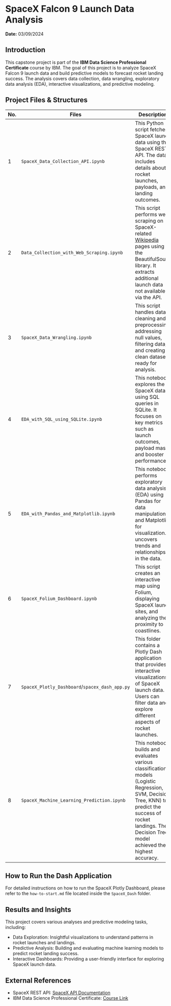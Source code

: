 # SpaceX Falcon 9 Launch Data Analysis

**Date:** 03/09/2024


## Introduction

This capstone project is part of the **IBM Data Science Professional Certificate** course by IBM. The goal of this project is to analyze SpaceX Falcon 9 launch data and build predictive models to forecast rocket landing success. The analysis covers data collection, data wrangling, exploratory data analysis (EDA), interactive visualizations, and predictive modeling.

## Project Files & Structures

| No. | Files | Description |
| --- | ----- | ----------- |
| 1   | `SpaceX_Data_Collection_API.ipynb` | This Python script fetches SpaceX launch data using the SpaceX REST API. The data includes details about rocket launches, payloads, and landing outcomes. |
| 2   | `Data_Collection_with_Web_Scraping.ipynb` | This script performs web scraping on SpaceX-related [Wikipedia](https://en.wikipedia.org/wiki/List_of_Falcon_9_and_Falcon_Heavy_launches) pages using the BeautifulSoup library. It extracts additional launch data not available via the API. |
| 3   | `SpaceX_Data_Wrangling.ipynb` | This script handles data cleaning and preprocessing, addressing null values, filtering data, and creating a clean dataset ready for analysis. |
| 4   | `EDA_with_SQL_using_SQLite.ipynb` | This notebook explores the SpaceX data using SQL queries in SQLite. It focuses on key metrics such as launch outcomes, payload mass, and booster performance. |
| 5   | `EDA_with_Pandas_and_Matplotlib.ipynb` | This notebook performs exploratory data analysis (EDA) using Pandas for data manipulation and Matplotlib for visualization. It uncovers trends and relationships in the data. |
| 6   | `SpaceX_Folium_Dashboard.ipynb` | This script creates an interactive map using Folium, displaying SpaceX launch sites, and analyzing their proximity to coastlines. |
| 7   | `SpaceX_Plotly_Dashboard`/`spacex_dash_app.py`| This folder contains a Plotly Dash application that provides interactive visualizations of SpaceX launch data. Users can filter data and explore different aspects of rocket launches. |
| 8   | `SpaceX_Machine_Learning_Prediction.ipynb` | This notebook builds and evaluates various classification models (Logistic Regression, SVM, Decision Tree, KNN) to predict the success of rocket landings. The Decision Tree model achieved the highest accuracy. |

## How to Run the Dash Application

For detailed instructions on how to run the SpaceX Plotly Dashboard, please refer to the `how-to-start.md` file located inside the `SpaceX_Dash` folder.

## Results and Insights

This project covers various analyses and predictive modeling tasks, including:
- Data Exploration: Insightful visualizations to understand patterns in rocket launches and landings.
- Predictive Analysis: Building and evaluating machine learning models to predict rocket landing success.
- Interactive Dashboards: Providing a user-friendly interface for exploring SpaceX launch data.

## External References

- SpaceX REST API: [SpaceX API Documentation](https://github.com/r-spacex/SpaceX-API)
- IBM Data Science Professional Certificate: [Course Link](https://www.coursera.org/professional-certificates/ibm-data-science)
